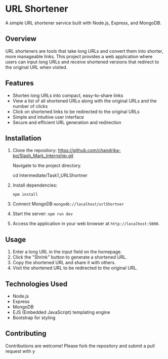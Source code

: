 # URL Shortener

A simple URL shortener service built with Node.js, Express, and MongoDB.

## Overview

URL shorteners are tools that take long URLs and convert them into shorter, more manageable links. This project provides a web application where users can input long URLs and receive shortened versions that redirect to the original URL when visited.

## Features

- Shorten long URLs into compact, easy-to-share links
- View a list of all shortened URLs along with the original URLs and the number of clicks
- Click on shortened links to be redirected to the original URLs
- Simple and intuitive user interface
- Secure and efficient URL generation and redirection

## Installation

1. Clone the repository:
   https://github.com/chandrika-kp/Slash_Mark_Internship.git

   Navigate to the project directory.

   cd Intermediate/Task1_URLShortner

2. Install dependencies:

   `npm install`

3. Connect MongoDB
    `mongodb://localhost/urlShortner`

4. Start the server:
    `npm run dev`

5. Access the application in your web browser at `http://localhost:5000`.

## Usage

1. Enter a long URL in the input field on the homepage.
2. Click the "Shrink" button to generate a shortened URL.
3. Copy the shortened URL and share it with others.
4. Visit the shortened URL to be redirected to the original URL.

## Technologies Used

- Node.js
- Express
- MongoDB
- EJS (Embedded JavaScript) templating engine
- Bootstrap for styling

## Contributing

Contributions are welcome! Please fork the repository and submit a pull request with y
